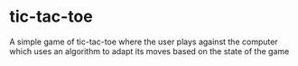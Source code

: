 # tic-tac-toe
A simple game of tic-tac-toe where the user plays against the computer which uses an algorithm to adapt its moves based on the state of the game
